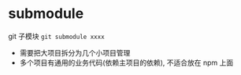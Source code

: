 # submodule

git 子模块 `git submodule xxxx`

- 需要把大项目拆分为几个小项目管理
- 多个项目有通用的业务代码(依赖主项目的依赖), 不适合放在 npm 上面

